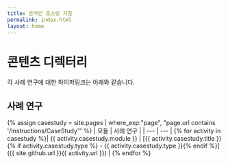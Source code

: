 ```yaml
---
title: 온라인 호스팅 지침
permalink: index.html
layout: home
---
```


# 콘텐츠 디렉터리

각 사례 연구에 대한 하이퍼링크는 아래와 같습니다.

## 사례 연구

{% assign casestudy = site.pages | where_exp:"page", "page.url contains '/Instructions/CaseStudy'" %}
| 모듈 | 사례 연구 |
| --- | --- | 
{% for activity in casestudy  %}| {{ activity.casestudy.module }} | [{{ activity.casestudy.title }}{% if activity.casestudy.type %} - {{ activity.casestudy.type }}{% endif %}]({{ site.github.url }}{{ activity.url }}) |
{% endfor %}

